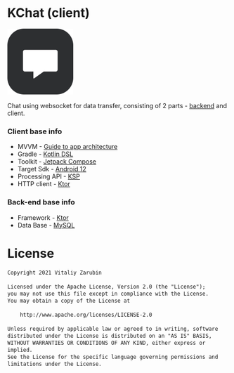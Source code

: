 KChat (client)
===================

![picture](data/preview.png)

Chat using websocket for data transfer, consisting of 2 parts - [backend](https://github.com/keygenqt/api-KChat) and client.

### Client base info
* MVVM - [Guide to app architecture](https://developer.android.com/jetpack/guide)
* Gradle - [Kotlin DSL](https://docs.gradle.org/current/userguide/kotlin_dsl.html)
* Toolkit - [Jetpack Compose](https://developer.android.com/jetpack/compose)
* Target Sdk - [Android 12](https://developer.android.com/about/versions/12)
* Processing API - [KSP](https://github.com/google/ksp)
* HTTP client - [Ktor](https://ktor.io/)

### Back-end base info
* Framework - [Ktor](https://ktor.io/)
* Data Base - [MySQL](https://www.mysql.com/)

# License

```
Copyright 2021 Vitaliy Zarubin

Licensed under the Apache License, Version 2.0 (the "License");
you may not use this file except in compliance with the License.
You may obtain a copy of the License at

    http://www.apache.org/licenses/LICENSE-2.0

Unless required by applicable law or agreed to in writing, software
distributed under the License is distributed on an "AS IS" BASIS,
WITHOUT WARRANTIES OR CONDITIONS OF ANY KIND, either express or implied.
See the License for the specific language governing permissions and
limitations under the License.
```